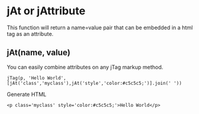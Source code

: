# jAt or jAttribute

This function will return a name=value pair that can be embedded in a html tag as an attribute.

## jAt(name, value)

You can easily combine attributes on any jTag markup method.

    jTag(p, 'Hello World', [jAt('class','myclass'),jAt('style','color:#c5c5c5;')].join(' '))
    
Generate HTML

    <p class='myclass' style='color:#c5c5c5;'>Hello World</p>